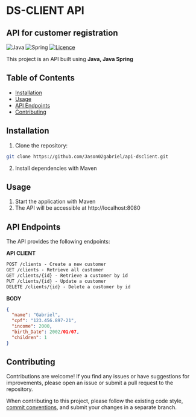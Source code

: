 
# DS-CLIENT API
## API for customer registration

![Java](https://img.shields.io/badge/java-%23ED8B00.svg?style=for-the-badge&logo=openjdk&logoColor=white)
![Spring](https://img.shields.io/badge/spring-%236DB33F.svg?style=for-the-badge&logo=spring&logoColor=white)
[![Licence](https://img.shields.io/github/license/Ileriayo/markdown-badges?style=for-the-badge)](./LICENSE)

This project is an API built using **Java, Java Spring**


## Table of Contents

- [Installation](#installation)
- [Usage](#usage)
- [API Endpoints](#api-endpoints)
- [Contributing](#contributing)

## Installation

1. Clone the repository:

```bash
git clone https://github.com/Jason02gabriel/api-dsclient.git
```

2. Install dependencies with Maven

## Usage

1. Start the application with Maven
2. The API will be accessible at http://localhost:8080

## API Endpoints
The API provides the following endpoints:

**API CLIENT**
```markdown
POST /clients - Create a new customer
GET /clients - Retrieve all customer
GET /clients/{id} - Retrieve a customer by id
PUT /clients/{id} - Update a customer
DELETE /clients/{id} - Delete a customer by id
```

**BODY**
```json
{
  "name": "Gabriel",
  "cpf": "123.456.897-21",
  "income": 2000,
  "birth_Date": 2002/01/07,
  "children": 1
}
```

## Contributing

Contributions are welcome! If you find any issues or have suggestions for improvements, please open an issue or submit a pull request to the repository.

When contributing to this project, please follow the existing code style, [commit conventions](https://www.conventionalcommits.org/en/v1.0.0/), and submit your changes in a separate branch.





